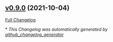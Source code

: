

## [v0.9.0](https://github.com/devlooped/WebSocketChannel/tree/v0.9.0) (2021-10-04)

[Full Changelog](https://github.com/devlooped/WebSocketChannel/compare/cb8103a2f18547e9697c0902c679e7578f0c8c65...v0.9.0)



\* *This Changelog was automatically generated by [github_changelog_generator](https://github.com/github-changelog-generator/github-changelog-generator)*
